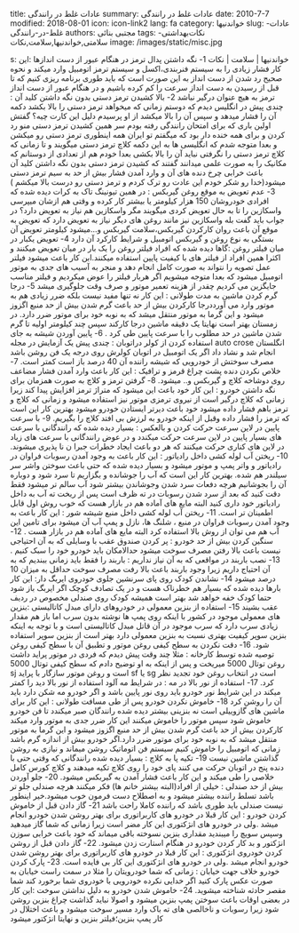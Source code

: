 title: عادات غلط در رانندگی
summary: عادات غلط در رانندگی
date: 2010-7-7
modified: 2018-08-01
icon:  icon-link2
lang: fa
category: خواندنیها
slug: عادات-غلط-در-رانندگی
authors: مجتبی بنائی
tags: نکات‌بهداشتی‌-‌سلامتی,خواندنیها,سلامت,نکات
image: /images/static/misc.jpg

s: خواندنیها | سلامت | نکات    1- نگه داشتن پدال ترمز در هنگام عبور از دست اندازها :این کار فشار زیادی را به سیستم فنربندی،اکسل و سیستم ترمز اتومبیل وارد میکند و نحوه صحیح رد شدن از دست انداز به این صورت است که باید طوری برنامه ریزی کنیم که تا قبل از رسیدن به دست انداز سرعت را کم کرده باشیم و در هنگام عبور از دست انداز ترمز به هیچ عنوان درگیر نباشد   2- بالا کشیدن ترمز دستی بدون نگه داشتن کلید آن : چندی پیش در انگلیس دیدم که دوستم زمانی که میخواهد ترمز دستی را بالا بکشد دکمه آن را فشار میدهد و سپس آن را بالا میکشد از او پرسیدم دلیل این کارت چیه؟ گفتش اولین باری که برای امتحان رانندگی رفته بودم سر همین کشیدن ترمز دستی منو رد کردن و برای همه خنده دار بود که میگفتم تو ایران همه اینطوری ترمز دستی رو میکشن و بعدا متوجه شدم که انگلیسی ها به این دکمه کلاچ ترمز دستی میگویند و تا زمانی که کلاچ ترمز دستی را نگرفتی نباید آن را بالا بکشی بعدا خودم هم از تعدادی از دوستانم که مکانیک را به صورت علمی میدانند گفتند که کشیدن ترمز دستی بدون نگه داشتن کلید آن باعث خرابی چرخ دنده های آن و وارد آمدن فشار بیش از حد به سیم ترمز دستی میشود(خدا رو شکر خودم این عادت رو ترک کردم و ترمز دستی رو درست بالا میکشم )   3-  عدم تعویض به موقع روغن گیربکس : در همین تیونینگ تاک به کرات دیده شده که افرادی خودروشان 150 هزار کیلومتر یا بیشتر کار کرده و وقتی هم  ازشان میپرسی واسکازین را تا به حال تعویض کردی میگویند مگر واسکازین هم نیاز به تعویض دارد؟ در جواب باید گفت بله واسکازین نیز مانند روغن های دیگر نیاز به تعویض دارد که تعویض به موقع آن باعث روان کارکردن گیربکس،سلامت گیربکس و...میشود کیلومتر تعویض آن بستگی به نوع روغن و گیربکس اتومبیل و شرایط کارکرد آن دارد   4- تعویض یکبار در میان فیلتر روغن :گاها دیده شده که افراد فیلتر روغن را یک بار در میان تعویض میکنند و اکثرا همین افراد از فیلتر های با کیفیت پایین استفاده میکنند.ابن کار باعث میشود فیلتر عمل تصویه را نتواند به صورت کامل انجام دهد و منجر به آسیب های جدی به موتور اتومبیل میشود که بعدا متوجه میشویم اگر هربار فیلتر را عوض میکردیم و فیلتر مناسب جایگزین می کردیم چقدر از هزینه تعمیر موتور و صرف وقت جلوگیری میشد   5-  درجا گرم کردن ماشین به مدت طولانی : این کار نه تنها مفید نیست بلکه ضرر زیادی هم به موتور وارد می آورددرجا کارکردن بیش از حد باعث گرم  شدن بیش از حد منبع اگزوز میشود و این گرما به موتور منتقل میشد که به نوبه خود برای موتور ضرر دارد. در زمستان بهتر است نهایتا یک دقیقه ماشین درجا کارکند سپس چند کیلومتر اولیه تا گرم شدن ماشین در حد مطلوب را با سرعت پایین طی کرد .   6-  پایین آوردن شیشه به جای استفاده کردن از کولر دراتوبان : چندی پیش یک آزمایش در مجله auto crose انگلستان انجام شد و نشاد داد اگر یک اتومبیل در اتوبان کولرش روی درجه یک فن روشن باشد مصرف سوختش از خودرویی که شیشه راننده آن 40 درصد باز است کمتر است.   7- خلاص نکردن دنده پشت چراغ قرمز و ترافیک : این کار باعث وارد آمدن فشار مضاعف روی دوشاخه کلاچ و گیربکس و.. میشود.   8-  گرفتن ترمز و کلاچ به صورت همزمان برای نگه داشتن خودرو : این کار خود باعث این میشود که متراژ ترمز افزایش پیدا کند زیرا زمانی که کلاچ درگیر است از نیروی ترمزی موتور نیز استفاده میشود و زمانی که کلاچ و ترمز باهم فشار داده میشود خود باعث دیرتر ایستادن خودرو میشود بهترین کار این است که ترمز را فشار داده وقبل از اینکه خودرو به لرزش بی افتد کلاچ را بگیریم.   9- با سرعت پایین در لاین سرعت حرکت کردن و بالعکس : بسیار دیده شده که رانندگانی با سرعت های بسیار پایین در لاین سرعت حرکت میکندد و در عوض رانندگانی با سرعت های زیاد در لاین های کناری حرکت میکنند که هر دو باعث ایجاد خطرات جبرا ن نا پذیری میشوند.   10-  ریختن آب لوله کشی داخل رادیاتور : این کار باعث به وجود آمدن رسوبات فراوان در رادیاتور و واتر پمپ و موتور میشود و بسیار دیده شده که حتی باعث سوختن واشر سر سیلندر هم شده. بهترین کار این است که آب را جوشانده و بگزاریم تا سرد شود و دوباره آن را بجوشانیم هرچه دفعات سرد شدن وجوشاندن بیشتر شود آب سالم تر میشود فقط دقت کنید که بعد از سرد شدن رسوبات در ته ظرف است پس از ریخت ته آب به داخل رادیاتور خود داری کنید البته مایع های آماده هم در بازار هست که خوب روش اول قابل اطمینان تر است.   11- ریختن آب لوله کشی داخل منبع شیشه شور : این کار باعث به وجود آمدن رسوبات فراوان در منبع ، شلنگ ها، نازل و پمپ آب آن میشود برای تامین این آب هم می توان از روش بالا استفاده کرد البته مایع های آماده هم در بازار هست .   12-  سنگین کردن بیش از حد خودرو : پر کردن صندوق عقب با وسایلی که به آن احتیاجی نیست باعث بالا رفتن مصرف سوخت میشود حدالامکان باید خودرو خود را سبک کنیم .   13- نصب باربند در مواقعی که به آن نیاز نداریم : باربند را فقط باید زمانی ببندیم که به آن احتیاج داریم زیرا وجود باربند باعث بالا رفت مصرف سوخت حداقل به میزان 10 درصد میشود   14-  نشاندن کودک روی پای سرنشین جلوی خودروی ایربگ دار: این کار بارها دیده شده که بسیار هم خطرناک هست و در یک تصادف کوچک اگر ایربگ باز شود حتما کودک خفه خواهد شد بهتر است همیشه کودک روی صندلی مخصوص در ردیف عقب بشیند   15-  استفاده از بنزین معمولی در خودروهای دارای مبدل کاتالیستی :بنزین های معمولی موجود در کشور با اینکه روی پمپ ها نوشته بدون سرب اما باز هم مقدار زیادی سرب دارد که سرب موجود در آن قاتل مبدل کاتالیستی است و با توجه به اینکه بنزین سوپر کیفیت بهتری نسبت به بنزین معمولی دارد بهتر است از بنزین سوپر استفاده شود.   16-  دقت نکردن به سطح کیفی روغن موتور و تطبیق آن با سطح کیفی روغن توصیه شده توسط کارخانه : مثلا چند وقت پیش دیدم که فردی در موتور پراید داشت روغن توتال 5000 میریخت و پس از اینکه به او توضیح دادم که سطح کیفی توتال 5000 sj است و روغن موتور سازگار با پراید sf یا sg است در انتخاب روغن خود تجدید نظر کرد.   17-  استفاده از نور بالا در مه : در شرایط مه آلود استفاده از نور بالا دید را کمتر میکند در این شرایط نور خودرو باید روی نور پایین باشد و اگر خودرو مه شکن دارد باید آن را روشن کرد   18-  خاموش نکردن خودرو پس از طی مسافت طولانی : این کار برای ماشین های گازوییلی است نه بنزینی بیشتر دیده شده رانندگان صبر میکندد تا فن خودرو خاموش شود سپس موتور را خاموش میکنند این کار ضرر جدی به موتور وارد میکند کارکردن بیش از حد باعث گرم شدن بیش از حد منبع اگزوز میشود و این گرما به موتور منتقل میشد که به نوبه خود برای موتور ضرر دارد.اگر خودرو بیش از اندازه گرم باشد زمانی که اتومبیل را خاموش کنیم سیستم فن اتوماتیک روشن میماند و نیازی به روشن گذاشتن ماشین نیست   19- تکیه پا به کلاچ : بسیار دیده شده رانندگانی که وقتی حتی با دنده پنج در اتوبان حرکت می کنند پای خود را روی کلاچ تکیه میدهند و کلاچ کورس کامل خلاصی را طی میکند و این کار باعث فشار آمدن به گیربکس میشود.   20- جلو آوردن بیش از حد صندلی : خیلی از افراد(البته بیشتر خانم ها) فکر میکنند هرچه صندلی جلو تر باشد تسلط راننده بیشتر میشود و به اصطلاح دست فرمون خوب میشود.خیر اینطور نیست صندلی باید طوری باشد که راننده کاملا راحت باشد  21- گاز دادن قبل از خاموش کردن خودرو  : این کار قبلا در خودرو های کاربراتوری برای بهتر روشن شدن خودرو انجام میشد .ولی در خودرو های انژکتوری این کار مضر است زیرا زمانی که شما گاز میدهید وسپس سویچ را میبندید مقداری بنزین نسوخته باقی میماند که خود باعث خرابی سوزن انژکتور و بد کار کردن خودرو در هنگام استارت زدن میشود.   22- گاز دادن قبل از روشن کردن خودروی انژکتوری : این کار قبلا در خودرو های کاربراتوری برای بهتر روشن شدن خودرو انجام میشد .ولی در خودرو های انژکتوری این کار بی فایده است.   23- پارک کردن خودرو خلاف جهت خیابان : زمانی که شما خودرویتان را مثلا در سمت راست خیابان به صورت عکس پارک کنید اگر خدایی نکرده خودرویی با خودروی شما برخورد کند شما مقصر حادثه شناخته میشوید.   24- خاموش شدن خودرو به دلیل  نداشتن سوخت :این کار در بعضی اوقات باعث سوختن پمپ بنزین میشود و اصولا نباید گذاشت  چراغ بنزین روشن شود زیرا رسوبات و ناخالصی های ته باک وارد مسیر سوخت میشود و باعث  اختلال در کار پمپ بنزین؛فیلتر بنزین و نهایتا انژکتور میشود
